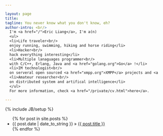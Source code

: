 ```yaml
---

layout: page
title: 
tagline: You never know what you don't know, eh?
author-intro: <br/>
  I'm <a href="/">Eric Liang</a>, I'm a(n)
  <ul>
  <li>Life traveler<br/>
  enjoy running, swimming, hiking and horse riding</li>
  <li>Hacker<br/>
  hack everything interesting</li>
  <li>Multiple lanaguages programmer<br/>
  with C/C++, Erlang, Java and <a href="golang.org">Go</a> !</li>
  <li>IM technologist<br/>
  on serveral open sourced <a href="xmpp.org">XMPP</a> projects and <a href="">beyond</a></li>
  <li>Amateur researcher<br/>
  on distributed system and artifical intelligence</li>
  </ul>  
  For more information, check <a href="/private/cv.html">here</a>.

---
```

{% include JB/setup %}

<ul class="posts">
  {% for post in site.posts %}
    <li><span>{{ post.date | date_to_string }}</span> &raquo; <a href="{{ BASE_PATH }}{{ post.url }}">{{ post.title }}</a></li>
  {% endfor %}
</ul>
